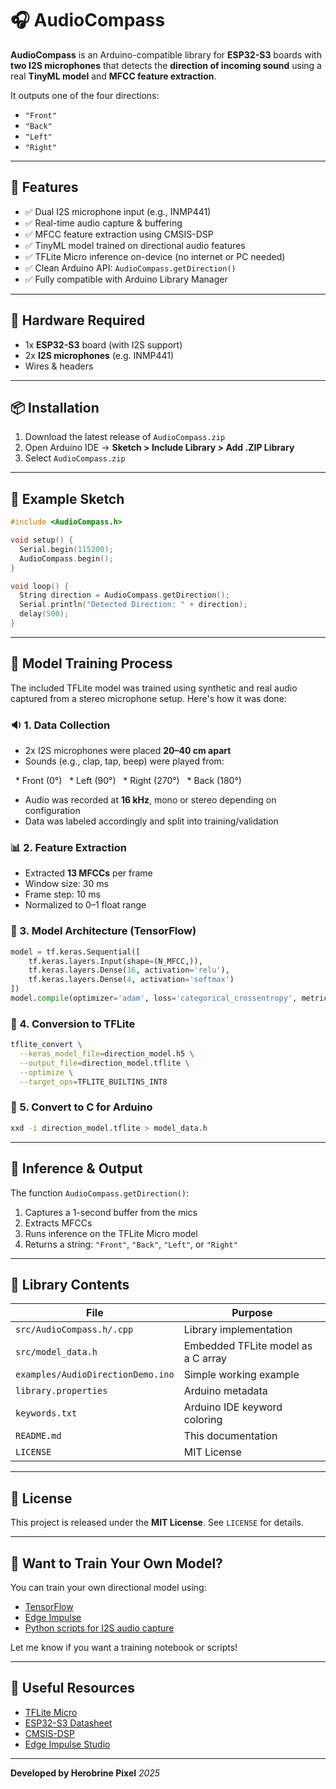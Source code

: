 
# 🎧 AudioCompass

**AudioCompass** is an Arduino-compatible library for **ESP32-S3** boards with **two I2S microphones** that detects the **direction of incoming sound** using a real **TinyML model** and **MFCC feature extraction**.

It outputs one of the four directions:
- `"Front"`
- `"Back"`
- `"Left"`
- `"Right"`

---

## 🚀 Features

- ✅ Dual I2S microphone input (e.g., INMP441)
- ✅ Real-time audio capture & buffering
- ✅ MFCC feature extraction using CMSIS-DSP
- ✅ TinyML model trained on directional audio features
- ✅ TFLite Micro inference on-device (no internet or PC needed)
- ✅ Clean Arduino API: `AudioCompass.getDirection()`
- ✅ Fully compatible with Arduino Library Manager

---

## 🔌 Hardware Required

- 1x **ESP32-S3** board (with I2S support)
- 2x **I2S microphones** (e.g. INMP441)
- Wires & headers

---

## 📦 Installation

1. Download the latest release of `AudioCompass.zip`
2. Open Arduino IDE → **Sketch > Include Library > Add .ZIP Library**
3. Select `AudioCompass.zip`

---

## 📄 Example Sketch

```cpp
#include <AudioCompass.h>

void setup() {
  Serial.begin(115200);
  AudioCompass.begin();
}

void loop() {
  String direction = AudioCompass.getDirection();
  Serial.println("Detected Direction: " + direction);
  delay(500);
}
````

---

## 🧠 Model Training Process

The included TFLite model was trained using synthetic and real audio captured from a stereo microphone setup. Here's how it was done:

### 🔉 1. Data Collection

* 2x I2S microphones were placed **20–40 cm apart**
* Sounds (e.g., clap, tap, beep) were played from:

  * Front (0°)
  * Left (90°)
  * Right (270°)
  * Back (180°)
* Audio was recorded at **16 kHz**, mono or stereo depending on configuration
* Data was labeled accordingly and split into training/validation

### 📊 2. Feature Extraction

* Extracted **13 MFCCs** per frame
* Window size: 30 ms
* Frame step: 10 ms
* Normalized to 0–1 float range

### 🧠 3. Model Architecture (TensorFlow)

```python
model = tf.keras.Sequential([
    tf.keras.layers.Input(shape=(N_MFCC,)),
    tf.keras.layers.Dense(16, activation='relu'),
    tf.keras.layers.Dense(4, activation='softmax')
])
model.compile(optimizer='adam', loss='categorical_crossentropy', metrics=['accuracy'])
```

### 🔁 4. Conversion to TFLite

```bash
tflite_convert \
  --keras_model_file=direction_model.h5 \
  --output_file=direction_model.tflite \
  --optimize \
  --target_ops=TFLITE_BUILTINS_INT8
```

### 🔀 5. Convert to C for Arduino

```bash
xxd -i direction_model.tflite > model_data.h
```

---

## 🧪 Inference & Output

The function `AudioCompass.getDirection()`:

1. Captures a 1-second buffer from the mics
2. Extracts MFCCs
3. Runs inference on the TFLite Micro model
4. Returns a string: `"Front"`, `"Back"`, `"Left"`, or `"Right"`

---

## 📁 Library Contents

| File                              | Purpose                            |
| --------------------------------- | ---------------------------------- |
| `src/AudioCompass.h/.cpp`         | Library implementation             |
| `src/model_data.h`                | Embedded TFLite model as a C array |
| `examples/AudioDirectionDemo.ino` | Simple working example             |
| `library.properties`              | Arduino metadata                   |
| `keywords.txt`                    | Arduino IDE keyword coloring       |
| `README.md`                       | This documentation                 |
| `LICENSE`                         | MIT License                        |

---

## 📜 License

This project is released under the **MIT License**.
See `LICENSE` for details.

---

## 🧠 Want to Train Your Own Model?

You can train your own directional model using:

* [TensorFlow](https://www.tensorflow.org/)
* [Edge Impulse](https://www.edgeimpulse.com/)
* [Python scripts for I2S audio capture](https://github.com/espressif/esp-idf-examples)

Let me know if you want a training notebook or scripts!

---

## 🔗 Useful Resources

* [TFLite Micro](https://www.tensorflow.org/lite/microcontrollers)
* [ESP32-S3 Datasheet](https://www.espressif.com/en/products/socs/esp32-s3)
* [CMSIS-DSP](https://arm-software.github.io/CMSIS_5/DSP/html/index.html)
* [Edge Impulse Studio](https://studio.edgeimpulse.com/)

---

**Developed by Herobrine Pixel**
*2025*
